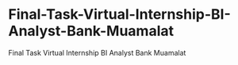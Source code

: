 # Final-Task-Virtual-Internship-BI-Analyst-Bank-Muamalat
Final Task Virtual Internship BI Analyst Bank Muamalat

